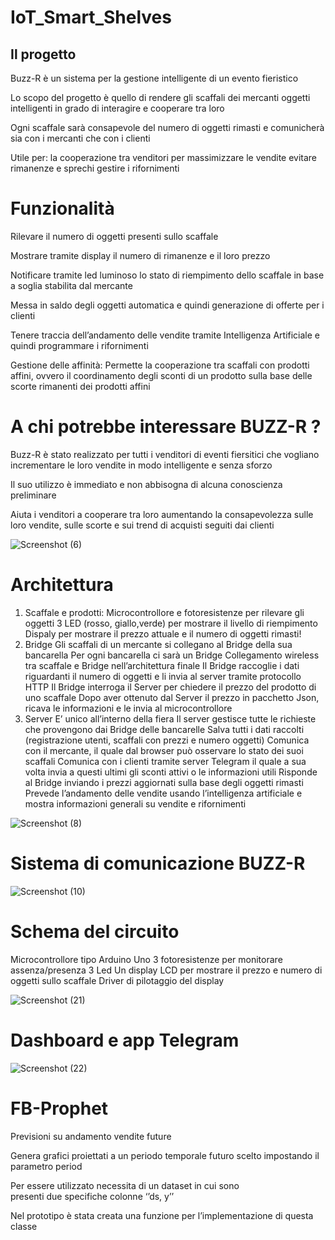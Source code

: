 # IoT_Smart_Shelves
## Il progetto
Buzz-R è un sistema per la gestione intelligente di
   un evento fieristico

Lo scopo del progetto è quello di rendere gli scaffali
   dei mercanti oggetti intelligenti in grado di interagire e
   cooperare tra loro

Ogni scaffale sarà consapevole del numero di oggetti
   rimasti e comunicherà sia con i mercanti che con i clienti

Utile per:
la cooperazione tra venditori
per massimizzare le vendite 
evitare rimanenze e sprechi
gestire i rifornimenti

# Funzionalità
Rilevare il numero di oggetti presenti sullo scaffale

Mostrare tramite display il numero di rimanenze e il loro prezzo

Notificare tramite led luminoso lo stato di riempimento dello scaffale in base a soglia stabilita dal mercante

Messa in saldo degli oggetti automatica e quindi generazione di offerte per i clienti

Tenere traccia dell’andamento delle vendite tramite Intelligenza Artificiale e quindi programmare i rifornimenti

Gestione delle affinità:
Permette la cooperazione tra scaffali con prodotti affini, ovvero il coordinamento degli sconti di un prodotto sulla base delle scorte rimanenti dei prodotti affini

# A chi potrebbe interessare BUZZ-R ?

Buzz-R è stato realizzato per tutti i venditori di eventi fiersitici che vogliano incrementare le loro vendite in modo intelligente e senza sforzo 

Il suo utilizzo è immediato e non abbisogna di alcuna conoscienza preliminare

Aiuta i venditori a cooperare tra loro aumentando la consapevolezza sulle loro vendite, sulle scorte e sui trend di acquisti seguiti dai clienti

![Screenshot (6)](https://user-images.githubusercontent.com/58270634/190853155-de2ff5b1-6352-42c4-a619-04ecdba90ba8.png)

# Architettura

1) Scaffale e prodotti:
   Microcontrollore e fotoresistenze per rilevare gli oggetti
   3 LED (rosso, giallo,verde) per mostrare il livello di riempimento
   Dispaly per mostrare il prezzo attuale e il numero di oggetti rimasti!
2) Bridge 
     Gli scaffali di un mercante si collegano al Bridge della sua bancarella
     Per ogni bancarella ci sarà un Bridge 
     Collegamento wireless tra scaffale e Bridge nell’architettura finale
     Il Bridge raccoglie i dati riguardanti il numero di oggetti e li invia al server tramite protocollo HTTP
     Il Bridge interroga il Server per chiedere il prezzo del prodotto di uno scaffale
     Dopo aver ottenuto dal Server il prezzo in pacchetto Json, ricava le informazioni e le invia al microcontrollore
3) Server
     E’ unico all’interno della fiera
     Il server gestisce tutte le richieste che provengono dai Bridge delle bancarelle
     Salva tutti i dati raccolti (registrazione utenti, scaffali con prezzi e numero oggetti)
     Comunica con il mercante, il quale dal browser può osservare   lo stato dei suoi scaffali
     Comunica con i clienti tramite server Telegram il quale a sua volta invia a questi ultimi gli sconti attivi o le informazioni utili
     Risponde al Bridge inviando i prezzi aggiornati sulla base degli oggetti rimasti
     Prevede l’andamento delle vendite usando l’intelligenza artificiale e mostra informazioni generali su vendite e rifornimenti
     
     
![Screenshot (8)](https://user-images.githubusercontent.com/58270634/190853284-03313f8e-b009-46ea-a2f7-651205a48255.png)
     
# Sistema di comunicazione BUZZ-R

![Screenshot (10)](https://user-images.githubusercontent.com/58270634/190853599-2ef1fca0-2164-4b88-91d1-1cc39167b639.png)

# Schema del circuito

 Microcontrollore tipo Arduino Uno
 3 fotoresistenze per monitorare assenza/presenza
 3 Led 
 Un display LCD per mostrare il prezzo e numero di oggetti sullo scaffale
 Driver di pilotaggio del display 
 
 ![Screenshot (21)](https://user-images.githubusercontent.com/58270634/190865459-e99f5d06-18de-457e-a22e-25c8a5d7c901.png)

# Dashboard e app Telegram 

![Screenshot (22)](https://user-images.githubusercontent.com/58270634/190865668-fb84a5e4-0c94-4aa3-820b-8c5f2b88f832.png)

# FB-Prophet

Previsioni su andamento vendite future

Genera grafici proiettati a un periodo temporale futuro scelto impostando il parametro period

Per essere utilizzato necessita di un dataset in cui sono presenti due specifiche colonne ‘’ds, y’’

Nel prototipo è stata creata una funzione per l’implementazione di questa classe








   









